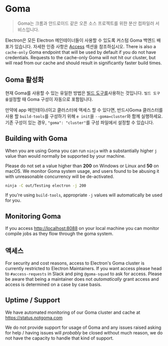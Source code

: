 # Goma

> Goma는 크롬과 안드로이드 같은 오픈 소스 프로젝트를 위한 분산 컴파일러 서비스입니다.

Electron은 모든 Electron 메인테이너들이 사용할 수 있도록 커스텀 Goma 백엔드 배포가 있습니다.  자세한 인증 사항은 [Access](#access) 섹션을 참조하십시오.  There is also a `cache-only` Goma endpoint that will be used by default if you do not have credentials.  Requests to the cache-only Goma will not hit our cluster, but will read from our cache and should result in significantly faster build times.

## Goma 활성화

현재 Goma를 사용할 수 있는 유일한 방법은 [빌드 도구를](https://github.com/electron/build-tools)사용하는 것입니다. `빌드 도구를`설정할 때 Goma 구성이 자동으로 포함됩니다.

만약에 app 메인테이너이고 클러스터에 액세스 할 수 있다면, 반드시Goma 클러스터를 사용 할 `build-tools`를 구성하기 위해 `e init`을 `--goma=cluster`와 함께 실행하세요.  기존 구성이 있는 경우, `"goma": "cluster"`를 구성 파일에서 설정할 수 있습니다.

## Building with Goma

When you are using Goma you can run `ninja` with a substantially higher `j` value than would normally be supported by your machine.

Please do not set a value higher than **200** on Windows or Linux and **50** on macOS. We monitor Goma system usage, and users found to be abusing it with unreasonable concurrency will be de-activated.

```bash
ninja -C out/Testing electron -j 200
```

If you're using `build-tools`, appropriate `-j` values will automatically be used for you.

## Monitoring Goma

If you access [http://localhost:8088](http://localhost:8088) on your local machine you can monitor compile jobs as they flow through the goma system.

## 액세스

For security and cost reasons, access to Electron's Goma cluster is currently restricted to Electron Maintainers.  If you want access please head to `#access-requests` in Slack and ping `@goma-squad` to ask for access.  Please be aware that being a maintainer does not *automatically* grant access and access is determined on a case by case basis.

## Uptime / Support

We have automated monitoring of our Goma cluster and cache at https://status.notgoma.com

We do not provide support for usage of Goma and any issues raised asking for help / having issues will _probably_ be closed without much reason, we do not have the capacity to handle that kind of support.

